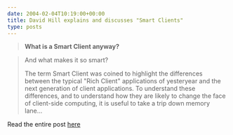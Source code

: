 ```yaml
---
date: 2004-02-04T10:19:00+00:00
title: David Hill explains and discusses "Smart Clients"
type: posts
---
```

> **What is a Smart Client anyway?**

>
> And what makes it so smart?
>
> The term Smart Client was coined to highlight the differences between the typical "Rich Client" applications of yesteryear and the next generation of client applications. To understand these differences, and to understand how they are likely to change the face of client-side computing, it is useful to take a trip down memory lane...

Read the entire post [here](https://weblogs.asp.net/dphill/articles/66300.aspx)
